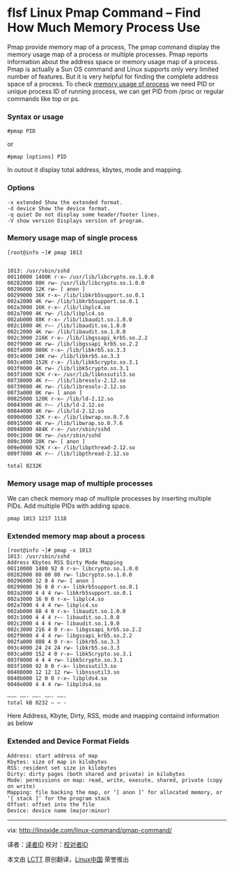 flsf
Linux Pmap Command – Find How Much Memory Process Use
================================================================================
Pmap provide memory map of a process, The pmap command display the memory usage map of a process or multiple processes. Pmap reports information about the address space or memory usage map of a process. Pmap is actually a Sun OS command and Linux supports only very limited number of features. But it is very helpful for finding the complete address space of a process. To check [memory usage of process][1] we need PID or unique process ID of running process, we can get PID from /proc or regular commands like top or ps.

### Syntax or usage  ###

    #pmap PID

or

    #pmap [options] PID

In outout it display total address, kbytes, mode and mapping.

### Options ###

    -x extended Show the extended format.
    -d device Show the device format.
    -q quiet Do not display some header/footer lines.
    -V show version Displays version of program.

### Memory usage map of single process ###

    [root@info ~]# pmap 1013


    1013: /usr/sbin/sshd
    00110000 1480K r-x– /usr/lib/libcrypto.so.1.0.0
    00282000 80K rw— /usr/lib/libcrypto.so.1.0.0
    00296000 12K rw— [ anon ]
    00299000 36K r-x– /lib/libkrb5support.so.0.1
    002a2000 4K rw— /lib/libkrb5support.so.0.1
    002a3000 16K r-x– /lib/libplc4.so
    002a7000 4K rw— /lib/libplc4.so
    002ab000 88K r-x– /lib/libaudit.so.1.0.0
    002c1000 4K r—- /lib/libaudit.so.1.0.0
    002c2000 4K rw— /lib/libaudit.so.1.0.0
    002c3000 216K r-x– /lib/libgssapi_krb5.so.2.2
    002f9000 4K rw— /lib/libgssapi_krb5.so.2.2
    002fa000 808K r-x– /lib/libkrb5.so.3.3
    003c4000 24K rw— /lib/libkrb5.so.3.3
    003ca000 152K r-x– /lib/libk5crypto.so.3.1
    003f0000 4K rw— /lib/libk5crypto.so.3.1
    003f1000 92K r-x– /usr/lib/libnssutil3.so
    00738000 4K r—- /lib/libresolv-2.12.so
    00739000 4K rw— /lib/libresolv-2.12.so
    0073a000 8K rw— [ anon ]
    00825000 120K r-x– /lib/ld-2.12.so
    00843000 4K r—- /lib/ld-2.12.so
    00844000 4K rw— /lib/ld-2.12.so
    0090d000 32K r-x– /lib/libwrap.so.0.7.6
    00915000 4K rw— /lib/libwrap.so.0.7.6
    00948000 484K r-x– /usr/sbin/sshd
    009c1000 8K rw— /usr/sbin/sshd
    009c3000 20K rw— [ anon ]
    009e0000 92K r-x– /lib/libpthread-2.12.so
    009f7000 4K r—- /lib/libpthread-2.12.so
    
    total 8232K

### Memory usage map of multiple processes ###

We can check memory map of multiple processes by inserting multiple PIDs. Add multiple PIDs with adding space.

    pmap 1013 1217 1118

### Extended memory map about a process ###

    [root@info ~]# pmap -x 1013
    1013: /usr/sbin/sshd
    Address Kbytes RSS Dirty Mode Mapping
    00110000 1480 92 0 r-x– libcrypto.so.1.0.0
    00282000 80 80 80 rw— libcrypto.so.1.0.0
    00296000 12 8 4 rw— [ anon ]
    00299000 36 0 0 r-x– libkrb5support.so.0.1
    002a2000 4 4 4 rw— libkrb5support.so.0.1
    002a3000 16 0 0 r-x– libplc4.so
    002a7000 4 4 4 rw— libplc4.so
    002ab000 88 4 0 r-x– libaudit.so.1.0.0
    002c1000 4 4 4 r—- libaudit.so.1.0.0
    002c2000 4 4 4 rw— libaudit.so.1.0.0
    002c3000 216 4 0 r-x– libgssapi_krb5.so.2.2
    002f9000 4 4 4 rw— libgssapi_krb5.so.2.2
    002fa000 808 4 0 r-x– libkrb5.so.3.3
    003c4000 24 24 24 rw— libkrb5.so.3.3
    003ca000 152 4 0 r-x– libk5crypto.so.3.1
    003f0000 4 4 4 rw— libk5crypto.so.3.1
    003f1000 92 0 0 r-x– libnssutil3.so
    00408000 12 12 12 rw— libnssutil3.so
    0040b000 12 0 0 r-x– libplds4.so
    0040e000 4 4 4 rw— libplds4.so
    
    ——– ——- ——- ——- ——-
    total kB 8232 – – -

Here Address, Kbyte, Dirty, RSS, mode and mapping containd information as below

### Extended and Device Format Fields ###

    Address: start address of map
    Kbytes: size of map in kilobytes
    RSS: resident set size in kilobytes
    Dirty: dirty pages (both shared and private) in kilobytes
    Mode: permissions on map: read, write, execute, shared, private (copy on write)
    Mapping: file backing the map, or ‘[ anon ]‘ for allocated memory, or ‘[ stack ]‘ for the program stack
    Offset: offset into the file
    Device: device name (major:minor)

--------------------------------------------------------------------------------

via: http://linoxide.com/linux-command/pmap-command/

译者：[译者ID](https://github.com/译者ID) 校对：[校对者ID](https://github.com/校对者ID)

本文由 [LCTT](https://github.com/LCTT/TranslateProject) 原创翻译，[Linux中国](http://linux.cn/) 荣誉推出

[1]:http://www.linoxide.com/linux-shell-script/linux-memory-usage-program/
